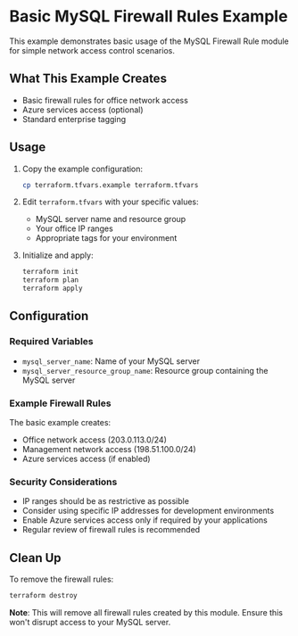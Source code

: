# Basic MySQL Firewall Rules Example

This example demonstrates basic usage of the MySQL Firewall Rule module for simple network access control scenarios.

## What This Example Creates

- Basic firewall rules for office network access
- Azure services access (optional)
- Standard enterprise tagging

## Usage

1. Copy the example configuration:
   ```bash
   cp terraform.tfvars.example terraform.tfvars
   ```

2. Edit `terraform.tfvars` with your specific values:
   - MySQL server name and resource group
   - Your office IP ranges
   - Appropriate tags for your environment

3. Initialize and apply:
   ```bash
   terraform init
   terraform plan
   terraform apply
   ```

## Configuration

### Required Variables

- `mysql_server_name`: Name of your MySQL server
- `mysql_server_resource_group_name`: Resource group containing the MySQL server

### Example Firewall Rules

The basic example creates:
- Office network access (203.0.113.0/24)
- Management network access (198.51.100.0/24)
- Azure services access (if enabled)

### Security Considerations

- IP ranges should be as restrictive as possible
- Consider using specific IP addresses for development environments
- Enable Azure services access only if required by your applications
- Regular review of firewall rules is recommended

## Clean Up

To remove the firewall rules:
```bash
terraform destroy
```

**Note**: This will remove all firewall rules created by this module. Ensure this won't disrupt access to your MySQL server.